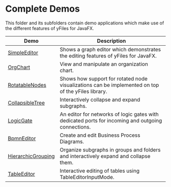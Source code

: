 
# Complete Demos
  

 This folder and its subfolders contain demo applications which make use of the different features of yFiles for JavaFX.   

| Demo | Description |
|------|-------------|
|[SimpleEditor](../../src/complete/simpleeditor/)| Shows a graph editor which demonstrates the editing features of yFiles for JavaFX. |
|[OrgChart](../../src/complete/orgchart/)| View and manipulate an organization chart. |
|[RotatableNodes](../../src/complete/rotatablenodes/)| Shows how support for rotated node visualizations can be implemented on top of the yFiles library. |
|[CollapsibleTree](../../src/complete/collapse/)| Interactively collapse and expand subgraphs. |
|[LogicGate](../../src/complete/logicgate/)| An editor for networks of logic gates with dedicated ports for incoming and outgoing connections. |
|[BpmnEditor](../../src/complete/bpmn/)| Create and edit Business Process Diagrams. |
|[HierarchicGrouping](../../src/complete/hierarchicgrouping/)| Organize subgraphs in groups and folders and interactively expand and collapse them. |
|[TableEditor](../../src/complete/tableeditor/)| Interactive editing of tables using TableEditorInputMode. |
